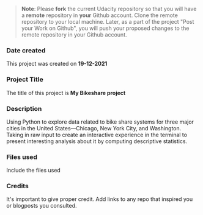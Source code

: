 >**Note**: Please **fork** the current Udacity repository so that you will have a **remote** repository in **your** Github account. Clone the remote repository to your local machine. Later, as a part of the project "Post your Work on Github", you will push your proposed changes to the remote repository in your Github account.

### Date created
This project was created on **19-12-2021**

### Project Title
The title of this project is **My Bikeshare project**

### Description
Using Python to explore data related to bike share systems for three major cities in the United States—Chicago, New York City, and Washington. Taking in raw input to create an interactive experience in the terminal to present interesting analysis about it by computing descriptive statistics.

### Files used
Include the files used

### Credits
It's important to give proper credit. Add links to any repo that inspired you or blogposts you consulted.

